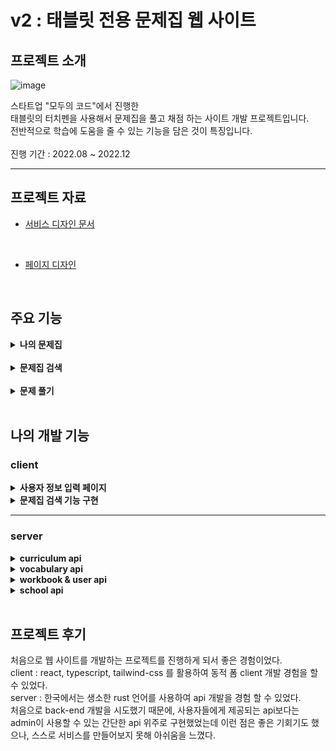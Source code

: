 # v2 : 태블릿 전용 문제집 웹 사이트

## 프로젝트 소개

![image](https://github.com/HungKungE/Jogiyo-v2/assets/84065412/33ff7a22-a540-4540-817a-5b3786429cb9)

스타트업 "모두의 코드"에서 진행한
</br>
태블릿의 터치펜을 사용해서 문제집을 풀고 채점 하는 사이트 개발 프로젝트입니다.
</br>
전반적으로 학습에 도움을 줄 수 있는 기능을 담은 것이 특징입니다.
</br>
</br>
진행 기간 : 2022.08 ~ 2022.12
</br>

---

## 프로젝트 자료

- [서비스 디자인 문서](https://docs.google.com/document/d/1sjdeP5pTJ3hGAOYfTTb8Vf2y_o755gf8aqhGPMYWu-M/edit#heading=h.7fet0jbsxwh6)

</br>

- [페이지 디자인](https://www.figma.com/file/Uj6PNk5oF0ZyyrbG5a6KxG/Jogiyo-v2-UI?type=design&node-id=0-1&mode=design&t=0DCZ4sSJPMo2RI8u-0)
</br>

## 주요 기능

<details>
<summary><b>나의 문제집</b></summary>
<div markdown="1">
  </br>
  내가 풀었던 문제집들을 확인하고 이어서 풀거나 오답노트 확인할 수 있다.
  </br>
  
  ![myStudyRoom1](https://github.com/HungKungE/Jogiyo-v2/assets/84065412/26154547-6306-4c09-a1f2-41a15a75cb7c)
![myStudyRoom2](https://github.com/HungKungE/Jogiyo-v2/assets/84065412/86104f46-5aaa-4199-954e-9ede14f43a47)

</div>
</details>
</br>
<details>
<summary><b>문제집 검색</b></summary>
<div markdown="1">
  </br>
  여러 조건을 통해서 문제집을 검색할 수 있다.
  </br>
  
  ![믄제집찾기](https://github.com/HungKungE/Jogiyo-v2/assets/84065412/de75c94c-bc7a-4735-b3ed-c0457e96f82e)

</div>
</details>
</br>
<details>
<summary><b>문제 풀기</b></summary>
<div markdown="1">
  </br>
  온라인으로 문제집을 풀면서 채점할 수 있다.
  </br>
  
  ![풀기](https://github.com/HungKungE/Jogiyo-v2/assets/84065412/ff15dc56-833e-4786-b4a4-ed6edf837369)
![풀기2](https://github.com/HungKungE/Jogiyo-v2/assets/84065412/e73a4d5a-2631-44ed-a176-f6b2c87e45bf)

</div>
</details>
</br>

## 나의 개발 기능

### client

<details>
<summary><b>사용자 정보 입력 페이지</b></summary>
<div markdown="1">
  </br>
  회원 가입 시, 사용자의 정보를 입력하는 페이지 디자인과 구현을 맡았다.
  </br>
  사용자의 닉네임, 학년, 학교 정보를 입력받는다.
  </br>
  
### 사용 skills
  <div>
    <img src="https://img.shields.io/badge/react-61DAFB?style=for-the-badge&logo=react&logoColor=black">
    <img src="https://img.shields.io/badge/Typescript-3178C6?style=for-the-badge&logo=typescript&logoColor=white">
    <img src="https://img.shields.io/badge/tailwindcss-F7DF1E?style=for-the-badge&logo=tailwindcss&logoColor=white">
  </div>

### 페이지 디자인

![정보입력](https://github.com/HungKungE/Jogiyo-v2/assets/84065412/fec1bed9-2f70-403c-b3a6-f403d5a9499a)

</div>
</details>

<details>
<summary><b>문제집 검색 기능 구현</b></summary>
<div markdown="1">
  </br>
  문제집 이름, 문제집 태그를 통해서 문제집을 검색하는 기능을 구현했다.
  </br>
  
### 사용 skills
  <div>
    <img src="https://img.shields.io/badge/react-61DAFB?style=for-the-badge&logo=react&logoColor=black">
    <img src="https://img.shields.io/badge/Typescript-3178C6?style=for-the-badge&logo=typescript&logoColor=white">
    <img src="https://img.shields.io/badge/tailwindcss-F7DF1E?style=for-the-badge&logo=tailwindcss&logoColor=white">
  </div>

### 페이지 디자인

![믄제집찾기](https://github.com/HungKungE/Jogiyo-v2/assets/84065412/2f6fb1cd-b74a-4e4c-b4ef-f806866dce49)

</div>
</details>

---

### server

<details>
<summary><b>curriculum api</b></summary>
<div markdown="1">
  </br>
    영어단어 암기 커리큘럼 서비스 관련 admin api를 구현했다.
  </br>
  
  - [curriculum 코드 확인](https://github.com/HungKungE/Jogiyo-v3/tree/main/code/v2/server/admin/curriculum)
  
### 사용 skills
  <div>
    <img src="https://img.shields.io/badge/Rust-000000?style=for-the-badge&logo=rust&logoColor=white">
    <img src="https://img.shields.io/badge/sea_orm-000000?style=for-the-badge&logo=rust&logoColor=white">
    <img src="https://img.shields.io/badge/Multipart-000000?style=for-the-badge&logo=rust&logoColor=white">
  </div>
</div>
</details>

<details>
<summary><b>vocabulary api</b></summary>
<div markdown="1">
  </br>
    curriculum에서 사용하는 1일 치 단어들의 정보를 가져오는 api를 구현했다. 
  </br>

   - [vocabulary 코드 확인](https://github.com/HungKungE/Jogiyo-v3/tree/main/code/v2/server/admin/voca)
  
### 사용 skills
  <div>
    <img src="https://img.shields.io/badge/Rust-000000?style=for-the-badge&logo=rust&logoColor=white">
    <img src="https://img.shields.io/badge/sea_orm-000000?style=for-the-badge&logo=rust&logoColor=white">
    <img src="https://img.shields.io/badge/ActiveModel-000000?style=for-the-badge&logo=rust&logoColor=white">
  </div>
</div>
</details>

<details>
<summary><b>workbook & user api</b></summary>
<div markdown="1">
  </br>
    사용자에게 제공하는 문제집 관련 데이터와 사용자의 정보를 가져오는 api를 구현했다. 
  </br>

  - [workbook 코드 확인](https://github.com/HungKungE/Jogiyo-v3/tree/main/code/v2/server/admin/workbook)
  - [user 코드 확인](https://github.com/HungKungE/Jogiyo-v3/tree/main/code/v2/server/admin/user)
  
### 사용 skills
  <div>
    <img src="https://img.shields.io/badge/Rust-000000?style=for-the-badge&logo=rust&logoColor=white">
    <img src="https://img.shields.io/badge/sea_orm-000000?style=for-the-badge&logo=rust&logoColor=white">
  </div>
</div>
</details>

<details>
<summary><b>school api</b></summary>
<div markdown="1">
  </br>
    공공데이터인 전국 학교 리스트 관련 api를 구현했다. 
  </br>
  
  - [school 코드 확인](https://github.com/HungKungE/Jogiyo-v3/tree/main/code/v2/server/school)
  
### 사용 skills
  <div>
    <img src="https://img.shields.io/badge/Rust-000000?style=for-the-badge&logo=rust&logoColor=white">
    <img src="https://img.shields.io/badge/sea_orm-000000?style=for-the-badge&logo=rust&logoColor=white">
    <img src="https://img.shields.io/badge/paginate-000000?style=for-the-badge&logo=rust&logoColor=white">
    <img src="https://img.shields.io/badge/ActiveModel-000000?style=for-the-badge&logo=rust&logoColor=white">
  </div>
</div>
</details>
</br>

## 프로젝트 후기

처음으로 웹 사이트를 개발하는 프로젝트를 진행하게 되서 좋은 경험이었다.
</br>
client : react, typescript, tailwind-css 를 활용하여 동적 폼 client 개발 경험을 할 수 있었다.
</br>
server : 한국에서는 생소한 rust 언어를 사용하여 api 개발을 경험 할 수 있었다.
</br>
처음으로 back-end 개발을 시도했기 때문에, 사용자들에게 제공되는 api보다는 admin이 사용할 수 있는 간단한 api 위주로 구현했었는데
이런 점은 좋은 기회기도 했으나, 스스로 서비스를 만들어보지 못해 아쉬움을 느꼈다.
